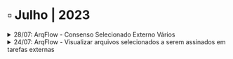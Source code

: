 # ▫️ Julho | 2023



<details>

<summary>28/07: ArqFlow - Consenso Selecionado Externo Vários</summary>

A aplicação foi alterada para considerar o percentual de consenso em conclusão de tarefas cujo responsável seja “Selecionado Externo Vários”.

Para esta funcionalidade, no desenho do fluxo, a tela de configuração para este Tipo de Responsável foi ajustada para incluir um percentual de consenso para o avanço.

Anteriormente, esse Tipo de Responsável somente era avançado com 100% das execuções e, com esta alteração o usuário poderá definir qual o percentual de execução para o avanço.

Os detalhes dessas funcionalidades estão na página [Workflow > Desenho do Fluxo > Configurações da Tarefa](../workflow/desenho-do-fluxo/aba-fluxograma.md#configuracoes-da-tarefa).

![](<../.gitbook/assets/image (5).png>)

</details>

<details>

<summary>24/07: ArqFlow - Visualizar arquivos selecionados a serem assinados em tarefas externas</summary>

A tela de anexos do fluxo e anexos dos documentos foram alteradas para exibir os arquivos marcados para assinatura em etapas que não há obrigatoriedade de selecionar anexos a serem assinados.

Com esta funcionalidade, a coluna “Assinar” será sempre exibida na tela para que um usuário possa visualizar quais arquivos foram selecionados para serem assinados em tarefas externas.

* Em etapas que houver a obrigatoriedade selecionar os anexos para assinatura, os campos desta coluna serão exibidos habilitados para serem marcados.
* Em etapas que não houver a obrigatoriedade selecionar os anexos para assinatura, os campos desta coluna serão exibidos desabilitados e um usuário poderá visualizar quais arquivos foram marcados em etapas anteriores.

Anteriormente, esta coluna era exibida somente em etapa com obrigatoriedade de selecionar anexos para serem assinados em tarefas externas.

Os detalhes dessas funcionalidades estão na página [Workflow > Atividades > Aba Minhas Atividades > Executando um fluxo](../workflow/atividades/aba-minhas-atividades/executando-um-fluxo.md).&#x20;

![](<../.gitbook/assets/image (9).png>)

</details>

